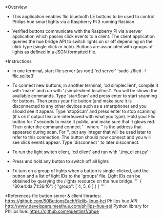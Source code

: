 *Overview
- This application enables flic bluetooth LE buttons to be used to control Philips hue smart lights via a Raspberry Pi 3 running Rasbian.

- Verified buttons communicate with the Raspberry Pi via a server application which passes click events to a client.  The client application queries the hue bridge API to switch lights on or off depending on the click type (single click or hold).  Buttons are associated with groups of lights as defined in a JSON formatted file.

*Instructions

- In one terminal, start flic server (as root)
'cd server'
'sudo ./flicd -f flic.sqlite3'

- To connect new buttons, in another terminal, 'cd simpleclient', compile it with 'make' and run with './simpleclient localhost'. You will be shown the available commands. Type 'startScan' and press enter to start scanning for buttons. Then press your flic button (and make sure it is disconnected to any other devices such as a smartphone) and you should see it appear. Type 'stopScan' and press enter to stop scanning (it's ok if output text are interleaved with what you type). Hold your Flic button for 7 seconds to make it public, and make sure that it glows red. Then enter the command connect '<BDADDR> <id>' where '<BDADDR>' is the address that appeared during scan. For '<id>', put any integer that will be used later to refer to this connection. The button should now connect and you will see click events appear. Type 'disconnect <id>' to later disconnect.

- To run the light switch client, 'cd client' and run with './my_client.py'

- Press and hold any button to switch off all lights

- To turn on a group of lights when a button is single-clicked, add the button and a list of light IDs to the 'groups' file.  Light IDs can be obtained by querying the /lights resource on the hue bridge.
'''
{
    "80:e4:da:71:36:f6": {
        "group": [
            4,
            5,
            6
        ]
    }
}
'''

*References
flic button server & client libraries: https://github.com/50ButtonsEach/fliclib-linux-hci
Philips hue API: http://www.developers.meethue.com/philips-hue-api
Python library for Philips hue: https://github.com/quentinsf/qhue

